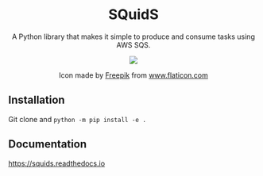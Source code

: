 <h1 align="center">
  SQuidS  
</h1>
<p align="center">
A Python library that makes it simple to produce and consume tasks using AWS SQS.
</p>
<p align="center">
  <img src="https://user-images.githubusercontent.com/8187804/166835620-151c9c59-25b5-45af-949a-e8123a3578dd.png" />
</p>
<p align="center">
Icon made by <a href="https://www.freepik.com" title="Freepik">Freepik</a> from <a href="https://www.flaticon.com/" title="Flaticon">www.flaticon.com</a>
</p>

Installation
------------

Git clone and `python -m pip install -e .`

Documentation
-------------

https://squids.readthedocs.io